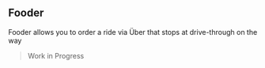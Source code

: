 ## Fooder

Fooder allows you to order a ride via Über that stops at drive-through on the way

> Work in Progress
